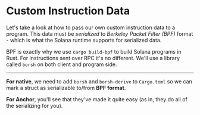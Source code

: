 # Custom Instruction Data

Let's take a look at how to pass our own custom instruction data to a program. This data must be *serialized* to *Berkeley Packet Filter (BPF)* format - which is what the Solana runtime supports for serialized data.   

BPF is exactly why we use `cargo build-bpf` to build Solana programs in Rust. For instructions sent over RPC it's no different. We'll use a library called `borsh` on both client and program side.   

_____

**For native**, we need to add `borsh` and `borsh-derive` to `Cargo.toml` so we can mark a struct as serializable to/from **BPF format**.   

**For Anchor**, you'll see that they've made it quite easy (as in, they do all of the serializing for you).
